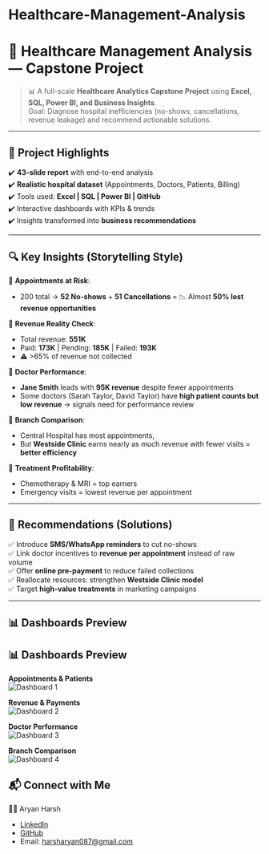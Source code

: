 # Healthcare-Management-Analysis
# 🏥 Healthcare Management Analysis — Capstone Project  

> 📊 A full-scale **Healthcare Analytics Capstone Project** using **Excel, SQL, Power BI, and Business Insights**.  
> Goal: Diagnose hospital inefficiencies (no-shows, cancellations, revenue leakage) and recommend actionable solutions.  

---

## 🌟 Project Highlights
✔️ **43-slide report** with end-to-end analysis  
✔️ **Realistic hospital dataset** (Appointments, Doctors, Patients, Billing)  
✔️ Tools used: **Excel | SQL | Power BI | GitHub**  
✔️ Interactive dashboards with KPIs & trends  
✔️ Insights transformed into **business recommendations**  

---

## 🔍 Key Insights (Storytelling Style)
📌 **Appointments at Risk**:  
- 200 total → **52 No-shows** + **51 Cancellations** = 📉 Almost **50% lost revenue opportunities**  

📌 **Revenue Reality Check**:  
- Total revenue: **551K**  
- Paid: **173K** | Pending: **185K** | Failed: **193K**  
- ⚠️ >65% of revenue not collected  

📌 **Doctor Performance**:  
- **Jane Smith** leads with **95K revenue** despite fewer appointments  
- Some doctors (Sarah Taylor, David Taylor) have **high patient counts but low revenue** → signals need for performance review  

📌 **Branch Comparison**:  
- Central Hospital has most appointments,  
- But **Westside Clinic** earns nearly as much revenue with fewer visits = **better efficiency**  

📌 **Treatment Profitability**:  
- Chemotherapy & MRI = top earners  
- Emergency visits = lowest revenue per appointment  

---

## 🎯 Recommendations (Solutions)
✅ Introduce **SMS/WhatsApp reminders** to cut no-shows  
✅ Link doctor incentives to **revenue per appointment** instead of raw volume  
✅ Offer **online pre-payment** to reduce failed collections  
✅ Reallocate resources: strengthen **Westside Clinic model**  
✅ Target **high-value treatments** in marketing campaigns  

---
## 📊 Dashboards Preview
## 📊 Dashboards Preview  

**Appointments & Patients**  
![Dashboard 1](https://github.com/AryanHarshHarinath/Healthcare-Management-Analysis/blob/main/Screenshot%202025-09-09%20202723.png?raw=true)  

**Revenue & Payments**  
![Dashboard 2](https://github.com/AryanHarshHarinath/Healthcare-Management-Analysis/blob/main/Screenshot%202025-09-09%20202747.png?raw=true)  

**Doctor Performance**  
![Dashboard 3](https://github.com/AryanHarshHarinath/Healthcare-Management-Analysis/blob/main/Screenshot%202025-09-09%20202800.png?raw=true)  

**Branch Comparison**  
![Dashboard 4](https://github.com/AryanHarshHarinath/Healthcare-Management-Analysis/blob/main/Screenshot%202025-09-09%20202814.png?raw=true)  



## 📬 Connect with Me
👨‍💻 Aryan Harsh  
- [LinkedIn](https://www.linkedin.com/in/aryan-harsh)  
- [GitHub](https://github.com/AryanHarshHarinath)  
- Email: harsharyan087@gmail.com  





